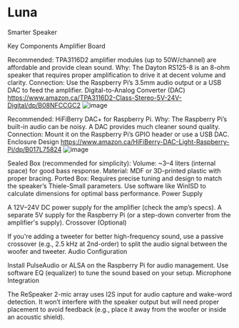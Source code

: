 # Luna
Smarter Speaker

Key Components
Amplifier Board

Recommended: TPA3116D2  amplifier modules (up to 50W/channel) are affordable and provide clean sound.
Why: The Dayton RS125-8 is an 8-ohm speaker that requires proper amplification to drive it at decent volume and clarity.
Connection: Use the Raspberry Pi’s 3.5mm audio output or a USB DAC to feed the amplifier.
Digital-to-Analog Converter (DAC)
https://www.amazon.ca/TPA3116D2-Class-Stereo-5V-24V-Digital/dp/B08NFCCGC2
![image](https://github.com/user-attachments/assets/8be45fbc-d058-405f-9f53-500b237ac233)


Recommended: HiFiBerry DAC+ for Raspberry Pi.
Why: The Raspberry Pi’s built-in audio can be noisy. A DAC provides much cleaner sound quality.
Connection: Mount it on the Raspberry Pi’s GPIO header or use a USB DAC.
Enclosure Design
https://www.amazon.ca/HiFiBerry-DAC-Light-Raspberry-Pi/dp/B017L75824
![image](https://github.com/user-attachments/assets/793efac4-ba48-4084-a1f1-47a01b9fd177)


Sealed Box (recommended for simplicity):
Volume: ~3–4 liters (internal space) for good bass response.
Material: MDF or 3D-printed plastic with proper bracing.
Ported Box:
Requires precise tuning and design to match the speaker’s Thiele-Small parameters.
Use software like WinISD to calculate dimensions for optimal bass performance.
Power Supply

A 12V–24V DC power supply for the amplifier (check the amp’s specs).
A separate 5V supply for the Raspberry Pi (or a step-down converter from the amplifier's supply).
Crossover (Optional)

If you're adding a tweeter for better high-frequency sound, use a passive crossover (e.g., 2.5 kHz at 2nd-order) to split the audio signal between the woofer and tweeter.
Audio Configuration



Install PulseAudio or ALSA on the Raspberry Pi for audio management.
Use software EQ (equalizer) to tune the sound based on your setup.
Microphone Integration

The ReSpeaker 2-mic array uses I2S input for audio capture and wake-word detection.
It won’t interfere with the speaker output but will need proper placement to avoid feedback (e.g., place it away from the woofer or inside an acoustic shield).
